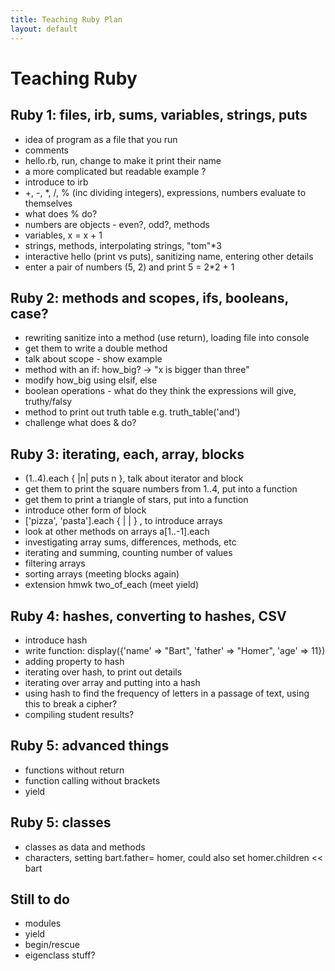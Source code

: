 ```yaml
---
title: Teaching Ruby Plan
layout: default
---
```


# Teaching Ruby

## Ruby 1: files, irb, sums, variables, strings, puts

- idea of program as a file that you run
- comments
- hello.rb, run, change to make it print their name
- a more complicated but readable example ?
- introduce to irb
- +, -, *, /, % (inc dividing integers), expressions, numbers evaluate to themselves
- what does % do?
- numbers are objects - even?, odd?, methods 
- variables, x = x + 1
- strings, methods, interpolating strings, "tom"*3
- interactive hello (print vs puts), sanitizing name, entering other details
- enter a pair of numbers (5, 2) and print 5 = 2*2 + 1


## Ruby 2: methods and scopes, ifs, booleans, case?

- rewriting sanitize into a method (use return), loading file into console
- get them to write a double method
- talk about scope - show example
- method with an if: how_big? -> "x is bigger than three"
- modify how_big using elsif, else
- boolean operations - what do they think the expressions will give, truthy/falsy
- method to print out truth table e.g. truth_table('and')
- challenge what does & do? 

## Ruby 3: iterating, each, array, blocks

- (1..4).each { |n| puts n }, talk about iterator and block
- get them to print the square numbers from 1..4, put into a function
- get them to print a triangle of stars, put into a function
- introduce other form of block
- ['pizza', 'pasta'].each { | |  } , to introduce arrays
- look at other methods on arrays a[1..-1].each
- investigating array sums, differences, methods, etc
- iterating and summing, counting number of values
- filtering arrays
- sorting arrays (meeting blocks again)
- extension hmwk two_of_each (meet yield)

## Ruby 4: hashes, converting to hashes, CSV
- introduce hash
- write function: display({'name' => "Bart", 'father' => "Homer", 'age' => 11})
- adding property to hash
- iterating over hash, to print out details
- iterating over array and putting into a hash
- using hash to find the frequency of letters in a passage of text, using this to break a cipher?
- compiling student results? 

## Ruby 5: advanced things
- functions without return
- function calling without brackets
- yield



## Ruby 5: classes
- classes as data and methods
- characters, setting bart.father= homer, could also set homer.children << bart



## Still to do
- modules
- yield
- begin/rescue
- eigenclass stuff?




